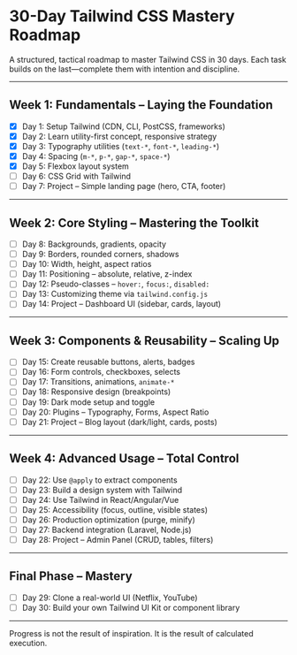 # 30-Day Tailwind CSS Mastery Roadmap

A structured, tactical roadmap to master Tailwind CSS in 30 days. Each task builds on the last—complete them with intention and discipline.

---

## Week 1: Fundamentals – Laying the Foundation

- [x] Day 1: Setup Tailwind (CDN, CLI, PostCSS, frameworks)
- [x] Day 2: Learn utility-first concept, responsive strategy
- [x] Day 3: Typography utilities (`text-*`, `font-*`, `leading-*`)
- [x] Day 4: Spacing (`m-*`, `p-*`, `gap-*`, `space-*`)
- [x] Day 5: Flexbox layout system
- [ ] Day 6: CSS Grid with Tailwind
- [ ] Day 7: Project – Simple landing page (hero, CTA, footer)

---

## Week 2: Core Styling – Mastering the Toolkit

- [ ] Day 8: Backgrounds, gradients, opacity
- [ ] Day 9: Borders, rounded corners, shadows
- [ ] Day 10: Width, height, aspect ratios
- [ ] Day 11: Positioning – absolute, relative, z-index
- [ ] Day 12: Pseudo-classes – `hover:`, `focus:`, `disabled:`
- [ ] Day 13: Customizing theme via `tailwind.config.js`
- [ ] Day 14: Project – Dashboard UI (sidebar, cards, layout)

---

## Week 3: Components & Reusability – Scaling Up

- [ ] Day 15: Create reusable buttons, alerts, badges
- [ ] Day 16: Form controls, checkboxes, selects
- [ ] Day 17: Transitions, animations, `animate-*`
- [ ] Day 18: Responsive design (breakpoints)
- [ ] Day 19: Dark mode setup and toggle
- [ ] Day 20: Plugins – Typography, Forms, Aspect Ratio
- [ ] Day 21: Project – Blog layout (dark/light, cards, posts)

---

## Week 4: Advanced Usage – Total Control

- [ ] Day 22: Use `@apply` to extract components
- [ ] Day 23: Build a design system with Tailwind
- [ ] Day 24: Use Tailwind in React/Angular/Vue
- [ ] Day 25: Accessibility (focus, outline, visible states)
- [ ] Day 26: Production optimization (purge, minify)
- [ ] Day 27: Backend integration (Laravel, Node.js)
- [ ] Day 28: Project – Admin Panel (CRUD, tables, filters)

---

## Final Phase – Mastery

- [ ] Day 29: Clone a real-world UI (Netflix, YouTube)
- [ ] Day 30: Build your own Tailwind UI Kit or component library

---

Progress is not the result of inspiration. It is the result of calculated execution.
